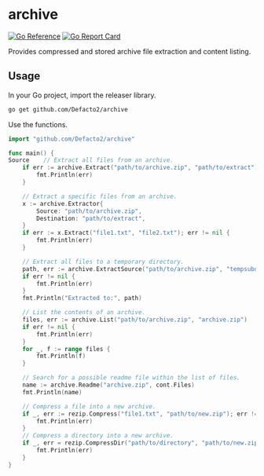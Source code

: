 # archive

[![Go Reference](https://pkg.go.dev/badge/github.com/Defacto2/archive.svg)](https://pkg.go.dev/github.com/Defacto2/archive)
[![Go Report Card](https://goreportcard.com/badge/github.com/Defacto2/server)](https://goreportcard.com/report/github.com/Defacto2/archive)

Provides compressed and stored archive file extraction and content listing.

## Usage

In your Go project, import the releaser library.

```sh
go get github.com/Defacto2/archive
```

Use the functions.

```go
import "github.com/Defacto2/archive"

func main() {
Source    // Extract all files from an archive.
    if err := archive.Extract("path/to/archive.zip", "path/to/extract"); err != nil {
        fmt.Println(err)
    }

    // Extract a specific files from an archive.
    x := archive.Extractor{
        Source: "path/to/archive.zip",
        Destination: "path/to/extract",
    }
    if err := x.Extract("file1.txt", "file2.txt"); err != nil {
        fmt.Println(err)
    }

    // Extract all files to a temporary directory.
    path, err := archive.ExtractSource("path/to/archive.zip", "tempsubdir")
    if err != nil {
        fmt.Println(err)
    }
    fmt.Println("Extracted to:", path)

    // List the contents of an archive.
    files, err := archive.List("path/to/archive.zip", "archive.zip")
    if err != nil {
        fmt.Println(err)
    }
    for _, f := range files {
        fmt.Println(f)
    }

    // Search for a possible readme file within the list of files.
    name := archive.Readme("archive.zip", cont.Files)
    fmt.Println(name)

    // Compress a file into a new archive.
    if _, err := rezip.Compress("file1.txt", "path/to/new.zip"); err != nil {
        fmt.Println(err)
    }
    // Compress a directory into a new archive.
    if _, err = rezip.CompressDir("path/to/directory", "path/to/new.zip"); err != nil {
        fmt.Println(err)
    }
}
```